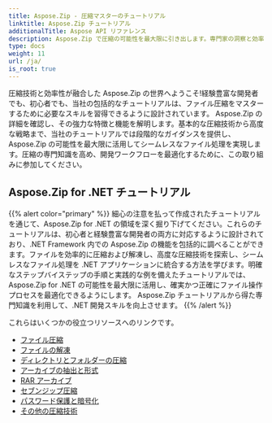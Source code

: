 ```yaml
---
title: Aspose.Zip - 圧縮マスターのチュートリアル
linktitle: Aspose.Zip チュートリアル
additionalTitle: Aspose API リファレンス
description: Aspose.Zip で圧縮の可能性を最大限に引き出します。専門家の洞察と効率的なファイル処理については、包括的なチュートリアルをご覧ください。
type: docs
weight: 11
url: /ja/
is_root: true
---
```


圧縮技術と効率性が融合した Aspose.Zip の世界へようこそ!経験豊富な開発者でも、初心者でも、当社の包括的なチュートリアルは、ファイル圧縮をマスターするために必要なスキルを習得できるように設計されています。 Aspose.Zip の詳細を確認し、その強力な特徴と機能を解明します。基本的な圧縮技術から高度な戦略まで、当社のチュートリアルでは段階的なガイダンスを提供し、Aspose.Zip の可能性を最大限に活用してシームレスなファイル処理を実現します。圧縮の専門知識を高め、開発ワークフローを最適化するために、この取り組みに参加してください。


## Aspose.Zip for .NET チュートリアル
{{% alert color="primary" %}}
細心の注意を払って作成されたチュートリアルを通じて、Aspose.Zip for .NET の領域を深く掘り下げてください。これらのチュートリアルは、初心者と経験豊富な開発者の両方に対応するように設計されており、.NET Framework 内での Aspose.Zip の機能を包括的に調べることができます。ファイルを効率的に圧縮および解凍し、高度な圧縮技術を探索し、シームレスなファイル処理を .NET アプリケーションに統合する方法を学びます。明確なステップバイステップの手順と実践的な例を備えたチュートリアルでは、Aspose.Zip for .NET の可能性を最大限に活用し、確実かつ正確にファイル操作プロセスを最適化できるようにします。 Aspose.Zip チュートリアルから得た専門知識を利用して、.NET 開発スキルを向上させます。
{{% /alert %}}

これらはいくつかの役立つリソースへのリンクです。
 
- [ファイル圧縮](./net/file-compression/)
- [ファイルの解凍](./net/file-decompression/)
- [ディレクトリとフォルダーの圧縮](./net/directory-and-folder-compression/)
- [アーカイブの抽出と形式](./net/archive-extraction-and-formats/)
- [RAR アーカイブ](./net/rar-archive/)
- [セブンジップ圧縮](./net/sevenzip-compression/)
- [パスワード保護と暗号化](./net/password-protection-and-encryption/)
- [その他の圧縮技術](./net/other-compression-techniques/)

